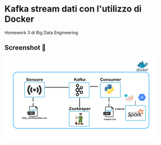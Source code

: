 # Kafka stream dati con l'utilizzo di Docker
Homework 3 di Big Data Engineering

## Screenshot  :file_folder:

![Demo screenshot](screen.png)

